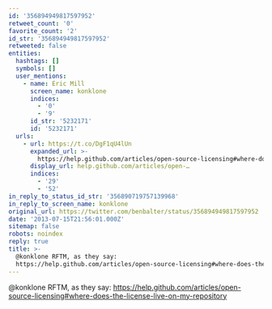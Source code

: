 ```yaml
---
id: '356894949817597952'
retweet_count: '0'
favorite_count: '2'
id_str: '356894949817597952'
retweeted: false
entities:
  hashtags: []
  symbols: []
  user_mentions:
    - name: Eric Mill
      screen_name: konklone
      indices:
        - '0'
        - '9'
      id_str: '5232171'
      id: '5232171'
  urls:
    - url: https://t.co/DgF1qU4lUn
      expanded_url: >-
        https://help.github.com/articles/open-source-licensing#where-does-the-license-live-on-my-repository
      display_url: help.github.com/articles/open-…
      indices:
        - '29'
        - '52'
in_reply_to_status_id_str: '356890719757139968'
in_reply_to_screen_name: konklone
original_url: https://twitter.com/benbalter/status/356894949817597952
date: '2013-07-15T21:56:01.000Z'
sitemap: false
robots: noindex
reply: true
title: >-
  @konklone RFTM, as they say:
  https://help.github.com/articles/open-source-licensing#where-does-the-license-live-on-my-repository
---
```


@konklone RFTM, as they say: https://help.github.com/articles/open-source-licensing#where-does-the-license-live-on-my-repository